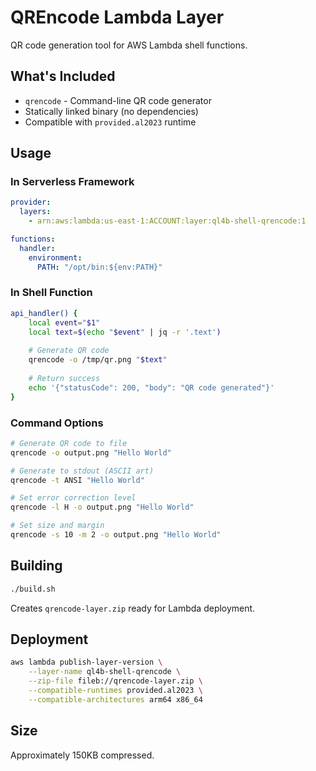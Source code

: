 # QREncode Lambda Layer

QR code generation tool for AWS Lambda shell functions.

## What's Included

- `qrencode` - Command-line QR code generator
- Statically linked binary (no dependencies)
- Compatible with `provided.al2023` runtime

## Usage

### In Serverless Framework

```yaml
provider:
  layers:
    - arn:aws:lambda:us-east-1:ACCOUNT:layer:ql4b-shell-qrencode:1

functions:
  handler:
    environment:
      PATH: "/opt/bin:${env:PATH}"
```

### In Shell Function

```bash
api_handler() {
    local event="$1"
    local text=$(echo "$event" | jq -r '.text')
    
    # Generate QR code
    qrencode -o /tmp/qr.png "$text"
    
    # Return success
    echo '{"statusCode": 200, "body": "QR code generated"}'
}
```

### Command Options

```bash
# Generate QR code to file
qrencode -o output.png "Hello World"

# Generate to stdout (ASCII art)
qrencode -t ANSI "Hello World"

# Set error correction level
qrencode -l H -o output.png "Hello World"

# Set size and margin
qrencode -s 10 -m 2 -o output.png "Hello World"
```

## Building

```bash
./build.sh
```

Creates `qrencode-layer.zip` ready for Lambda deployment.

## Deployment

```bash
aws lambda publish-layer-version \
    --layer-name ql4b-shell-qrencode \
    --zip-file fileb://qrencode-layer.zip \
    --compatible-runtimes provided.al2023 \
    --compatible-architectures arm64 x86_64
```

## Size

Approximately 150KB compressed.